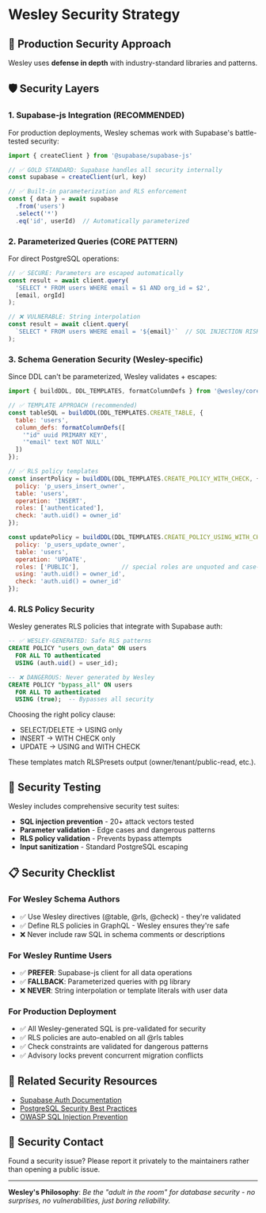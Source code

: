 # Wesley Security Strategy

## 🎯 Production Security Approach

Wesley uses **defense in depth** with industry-standard libraries and patterns.

## 🛡️ Security Layers

### 1. **Supabase-js Integration (RECOMMENDED)**

For production deployments, Wesley schemas work with Supabase's battle-tested security:

```javascript
import { createClient } from '@supabase/supabase-js'

// ✅ GOLD STANDARD: Supabase handles all security internally
const supabase = createClient(url, key)

// ✅ Built-in parameterization and RLS enforcement
const { data } = await supabase
  .from('users')
  .select('*')
  .eq('id', userId)  // Automatically parameterized
```

### 2. **Parameterized Queries (CORE PATTERN)**

For direct PostgreSQL operations:

```javascript
// ✅ SECURE: Parameters are escaped automatically
const result = await client.query(
  'SELECT * FROM users WHERE email = $1 AND org_id = $2',
  [email, orgId]
);

// ❌ VULNERABLE: String interpolation
const result = await client.query(
  `SELECT * FROM users WHERE email = '${email}'`  // SQL INJECTION RISK
);
```

### 3. **Schema Generation Security (Wesley-specific)**

Since DDL can't be parameterized, Wesley validates + escapes:

```javascript
import { buildDDL, DDL_TEMPLATES, formatColumnDefs } from '@wesley/core/domain/security/StandardSanitizer.mjs';

// ✅ TEMPLATE APPROACH (recommended)
const tableSQL = buildDDL(DDL_TEMPLATES.CREATE_TABLE, {
  table: 'users',
  column_defs: formatColumnDefs([
    '"id" uuid PRIMARY KEY',
    '"email" text NOT NULL'
  ])
});

// ✅ RLS policy templates
const insertPolicy = buildDDL(DDL_TEMPLATES.CREATE_POLICY_WITH_CHECK, {
  policy: 'p_users_insert_owner',
  table: 'users',
  operation: 'INSERT',
  roles: ['authenticated'],
  check: 'auth.uid() = owner_id'
});

const updatePolicy = buildDDL(DDL_TEMPLATES.CREATE_POLICY_USING_WITH_CHECK, {
  policy: 'p_users_update_owner',
  table: 'users',
  operation: 'UPDATE',
  roles: ['PUBLIC'],            // special roles are unquoted and case-insensitive
  using: 'auth.uid() = owner_id',
  check: 'auth.uid() = owner_id'
});
```

### 4. **RLS Policy Security**

Wesley generates RLS policies that integrate with Supabase auth:

```sql
-- ✅ WESLEY-GENERATED: Safe RLS patterns
CREATE POLICY "users_own_data" ON users
  FOR ALL TO authenticated
  USING (auth.uid() = user_id);

-- ❌ DANGEROUS: Never generated by Wesley  
CREATE POLICY "bypass_all" ON users
  FOR ALL TO authenticated  
  USING (true);  -- Bypasses all security
```

Choosing the right policy clause:

- SELECT/DELETE → USING only
- INSERT → WITH CHECK only
- UPDATE → USING and WITH CHECK

These templates match RLSPresets output (owner/tenant/public-read, etc.).


## 🧪 Security Testing

Wesley includes comprehensive security test suites:

- **SQL injection prevention** - 20+ attack vectors tested
- **Parameter validation** - Edge cases and dangerous patterns
- **RLS policy validation** - Prevents bypass attempts  
- **Input sanitization** - Standard PostgreSQL escaping

## 📋 Security Checklist

### For Wesley Schema Authors
- ✅ Use Wesley directives (@table, @rls, @check) - they're validated
- ✅ Define RLS policies in GraphQL - Wesley ensures they're safe
- ❌ Never include raw SQL in schema comments or descriptions


### For Wesley Runtime Users
- ✅ **PREFER**: Supabase-js client for all data operations
- ✅ **FALLBACK**: Parameterized queries with pg library
- ❌ **NEVER**: String interpolation or template literals with user data


### For Production Deployment
- ✅ All Wesley-generated SQL is pre-validated for security
- ✅ RLS policies are auto-enabled on all @rls tables
- ✅ Check constraints are validated for dangerous patterns
- ✅ Advisory locks prevent concurrent migration conflicts

## 🔗 Related Security Resources

- [Supabase Auth Documentation](https://supabase.com/docs/guides/auth)
- [PostgreSQL Security Best Practices](https://www.postgresql.org/docs/current/security.html)
- [OWASP SQL Injection Prevention](https://cheatsheetseries.owasp.org/cheatsheets/SQL_Injection_Prevention_Cheat_Sheet.html)

## 🚨 Security Contact

Found a security issue? Please report it privately to the maintainers rather than opening a public issue.

---

**Wesley's Philosophy**: *Be the "adult in the room" for database security - no surprises, no vulnerabilities, just boring reliability.*
